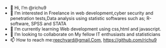 - 👋 Hi, I’m @richu9
- 👀 I’m interested in  Freelance in web development,cyber security and penetration tests,Data analysis using statistic softwares such as; R-software, SPSS and STATA
- 🌱 I’m currently learning Web development using css,html and javascript.
- 💞️ I’m looking to collaborate on My fellow IT enthusiasts and statisticians
- 📫 How to reach me:reechyard@gmail.Com, 
https://github.com/richu9
<!---
richu9/richu9 is a ✨ special ✨ repository because its `README.md` (this file) appears on your GitHub profile.
You can click the Preview link to take a look at your changes.
--->
